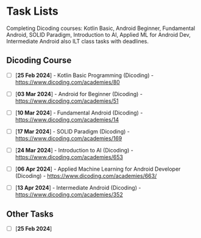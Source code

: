 # Task Lists
Completing Dicoding courses: Kotlin Basic, Android Beginner, Fundamental Android, SOLID Paradigm, Introduction to AI, Applied ML for Android Dev, Intermediate Android also ILT class tasks with deadlines.

## Dicoding Course
- [ ] [**25 Feb 2024**] - Kotlin Basic Programming (Dicoding) - https://www.dicoding.com/academies/80 
- [ ] [**03 Mar 2024**] - Android for Beginner (Dicoding) - https://www.dicoding.com/academies/51 
- [ ] [**10 Mar 2024**] - Fundamental Android (Dicoding) - https://www.dicoding.com/academies/14 
- [ ] [**17 Mar 2024**] - SOLID Paradigm (Dicoding) - https://www.dicoding.com/academies/169 
- [ ] [**24 Mar 2024**] - Introduction to AI (Dicoding) - https://www.dicoding.com/academies/653 
- [ ] [**06 Apr 2024**] - Applied Machine Learning for Android Developer (Dicoding) - https://www.dicoding.com/academies/663/ 
- [ ] [**13 Apr 2024**] - Intermediate Android (Dicoding) - https://www.dicoding.com/academies/352 


## Other Tasks
- [ ] [**25 Feb 2024**]
